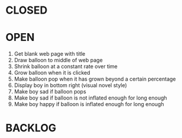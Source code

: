 # CLOSED

# OPEN

1. Get blank web page with title
2. Draw balloon to middle of web page
3. Shrink balloon at a constant rate over time
4. Grow balloon when it is clicked
5. Make balloon pop when it has grown beyond a certain percentage
6. Display boy in bottom right (visual novel style)
7. Make boy sad if balloon pops
8. Make boy sad if balloon is not inflated enough for long enough
9. Make boy happy if balloon is inflated enough for long enough

# BACKLOG
